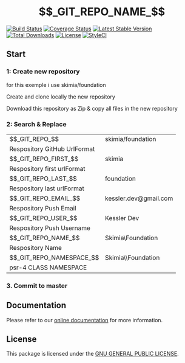 # $$_GIT_REPO_NAME_$$

[![Build Status](https://img.shields.io/travis/$$_GIT_REPO_$$/master.svg?style=flat-square)](http://travis-ci.org/$$_GIT_REPO_$$)
[![Coverage Status](https://img.shields.io/codecov/c/github/$$_GIT_REPO_$$.svg?branch=master&style=flat-square)](https://codecov.io/github/$$_GIT_REPO_$$?branch=master)
[![Latest Stable Version](https://img.shields.io/packagist/v/$$_GIT_REPO_$$.svg?style=flat-square)](https://packagist.org/packages/$$_GIT_REPO_$$)
[![Total Downloads](https://img.shields.io/packagist/dt/$$_GIT_REPO_$$.svg?style=flat-square)](https://packagist.org/packages/$$_GIT_REPO_$$)
[![License](https://img.shields.io/packagist/l/$$_GIT_REPO_$$.svg?style=flat-square)](https://packagist.org/packages/$$_GIT_REPO_$$)
[![StyleCI](https://styleci.io/repos/45420482/shield)](https://styleci.io/repos/45420482)

## Start

### 1: Create new repository

for this exemple i use skimia/foundation

Create and clone locally the new repository

Download this repository as Zip & copy all files in the new repository

### 2: Search & Replace

<table>

<tr>
  <td>$$_GIT_REPO_$$</td>
  <td>skimia/foundation</td>
</tr>
<tr>
  <td colspan="2">
  Respository GitHub UrlFormat
  </td>
</tr>

<tr>
  <td>$$_GIT_REPO_FIRST_$$</td>
  <td>skimia</td>
</tr>
<tr>
  <td colspan="2">Respository first urlFormat</td>
</tr>

<tr>
  <td>$$_GIT_REPO_LAST_$$</td>
  <td>foundation</td>
</tr>
<tr>
  <td colspan="2">Respository last urlFormat</td>
</tr>


<tr>
  <td>$$_GIT_REPO_EMAIL_$$</td>
  <td>kessler.dev@gmail.com</td>
</tr>
<tr>
  <td colspan="2">Respository Push Email</td>
</tr>
<tr>
  <td>$$_GIT_REPO_USER_$$</td>
  <td>Kessler Dev</td>
</tr>
<tr>
  <td colspan="2">Respository Push Username</td>
</tr>


<tr>
  <td>$$_GIT_REPO_NAME_$$</td>
  <td>Skimia\Foundation</td>
</tr>
<tr>
  <td colspan="2">Respository Name</td>
</tr>
<tr>
  <td>$$_GIT_REPO_NAMESPACE_$$</td>
  <td>Skimia\\Foundation</td>
</tr>
<tr>
  <td colspan="2">psr-4 CLASS NAMESPACE</td>
</tr>

</table>


### 3. Commit to master


## Documentation

Please refer to our [online documentation](http://$$_GIT_REPO_FIRST_$$.github.io/$$_GIT_REPO_LAST_$$/) for more information.

## License

This package is licensed under the [GNU GENERAL PUBLIC LICENSE](LICENSE).
